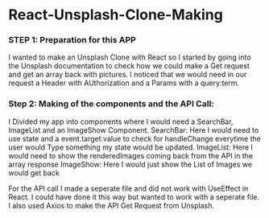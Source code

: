 # React-Unsplash-Clone-Making

### STEP 1: Preparation for this APP

I wanted to make an Unsplash Clone with React so I started by going into the Unsplash documentation to check how we could make a Get request and get an array back with pictures. I noticed that we would need in our request a Header with AUthorization and a Params with a query:term. 

### Step 2: Making of the components and the API Call: 

I Divided my app into components where I would need a SearchBar, ImageList and an ImageShow Component.
SearchBar: Here I would need to use state and a event.target.value to check for handleChange everytime the user would Type something my state would be updated.
ImageList: Here I would need to show the renderedImages coming back from the API in the array response
ImageShow: Here I would just show the List of Images we would get back

For the API call I made a seperate file and did not work with UseEffect in React. I could have done it this way but wanted to work with a seperate file.
I also used Axios to make the API Get Request from Unsplash. 

